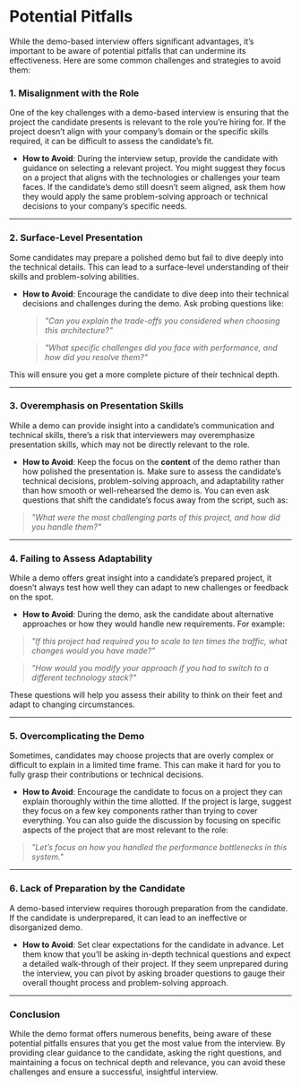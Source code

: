 # Potential Pitfalls

While the demo-based interview offers significant advantages, it’s important to be aware of potential pitfalls that can undermine its effectiveness. Here are some common challenges and strategies to avoid them:

### 1. Misalignment with the Role

One of the key challenges with a demo-based interview is ensuring that the project the candidate presents is relevant to the role you’re hiring for. If the project doesn’t align with your company’s domain or the specific skills required, it can be difficult to assess the candidate’s fit.

- **How to Avoid**: During the interview setup, provide the candidate with guidance on selecting a relevant project. You might suggest they focus on a project that aligns with the technologies or challenges your team faces. If the candidate’s demo still doesn’t seem aligned, ask them how they would apply the same problem-solving approach or technical decisions to your company’s specific needs.

---

### 2. Surface-Level Presentation

Some candidates may prepare a polished demo but fail to dive deeply into the technical details. This can lead to a surface-level understanding of their skills and problem-solving abilities.

- **How to Avoid**: Encourage the candidate to dive deep into their technical decisions and challenges during the demo. Ask probing questions like:

  > _"Can you explain the trade-offs you considered when choosing this architecture?"_

  > _"What specific challenges did you face with performance, and how did you resolve them?"_
  
This will ensure you get a more complete picture of their technical depth.

---

### 3. Overemphasis on Presentation Skills

While a demo can provide insight into a candidate’s communication and technical skills, there’s a risk that interviewers may overemphasize presentation skills, which may not be directly relevant to the role.

- **How to Avoid**: Keep the focus on the **content** of the demo rather than how polished the presentation is. Make sure to assess the candidate’s technical decisions, problem-solving approach, and adaptability rather than how smooth or well-rehearsed the demo is. You can even ask questions that shift the candidate’s focus away from the script, such as:

>  _"What were the most challenging parts of this project, and how did you handle them?"_

---

### 4. Failing to Assess Adaptability

While a demo offers great insight into a candidate’s prepared project, it doesn’t always test how well they can adapt to new challenges or feedback on the spot.

- **How to Avoid**: During the demo, ask the candidate about alternative approaches or how they would handle new requirements. For example:

> _"If this project had required you to scale to ten times the traffic, what changes would you have made?"_

> _"How would you modify your approach if you had to switch to a different technology stack?"_

These questions will help you assess their ability to think on their feet and adapt to changing circumstances.

---

### 5. Overcomplicating the Demo

Sometimes, candidates may choose projects that are overly complex or difficult to explain in a limited time frame. This can make it hard for you to fully grasp their contributions or technical decisions.

- **How to Avoid**: Encourage the candidate to focus on a project they can explain thoroughly within the time allotted. If the project is large, suggest they focus on a few key components rather than trying to cover everything. You can also guide the discussion by focusing on specific aspects of the project that are most relevant to the role:

>  _"Let’s focus on how you handled the performance bottlenecks in this system."_

---

### 6. Lack of Preparation by the Candidate

A demo-based interview requires thorough preparation from the candidate. If the candidate is underprepared, it can lead to an ineffective or disorganized demo.

- **How to Avoid**: Set clear expectations for the candidate in advance. Let them know that you’ll be asking in-depth technical questions and expect a detailed walk-through of their project. If they seem unprepared during the interview, you can pivot by asking broader questions to gauge their overall thought process and problem-solving approach.

---

### Conclusion

While the demo format offers numerous benefits, being aware of these potential pitfalls ensures that you get the most value from the interview. By providing clear guidance to the candidate, asking the right questions, and maintaining a focus on technical depth and relevance, you can avoid these challenges and ensure a successful, insightful interview.
